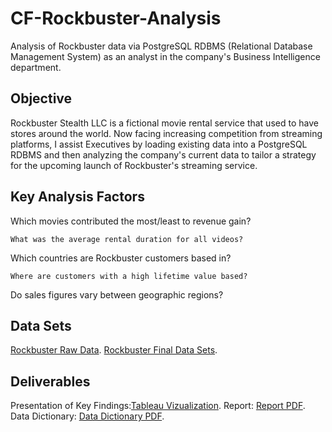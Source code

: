 # **CF-Rockbuster-Analysis**
Analysis of Rockbuster data via PostgreSQL RDBMS (Relational Database Management System) as an analyst in the company's Business Intelligence department.
## **Objective**
Rockbuster Stealth LLC is a fictional movie rental service that used to have stores around the world. Now facing increasing competition from streaming platforms, I  assist Executives by loading existing data into a PostgreSQL RDBMS and then analyzing the company's current data to tailor a strategy for the upcoming launch of Rockbuster's streaming service.
## **Key Analysis Factors** 
Which movies contributed the most/least to revenue gain?
```
What was the average rental duration for all videos?
```
Which countries are Rockbuster customers based in?
```
Where are customers with a high lifetime value based?
```
Do sales figures vary between geographic regions?
## **Data Sets**
[Rockbuster Raw Data](https://www.postgresqltutorial.com/wp-content/uploads/2019/05/dvdrental.zip).
[Rockbuster Final Data Sets](https://1drv.ms/u/s!Av6amgy3JU7viSm1MpWOpGEb7JRN?e=dDCx9r).
## **Deliverables**
Presentation of Key Findings:[Tableau Vizualization](https://public.tableau.com/shared/T9W8CMBDG?:display_count=n&:origin=viz_share_link).
Report: [Report PDF](https://1drv.ms/b/s!Av6amgy3JU7viB0vtArmEJHiezP5?e=2K7oez).
Data Dictionary: [Data Dictionary PDF](https://1drv.ms/b/s!Av6amgy3JU7viB7RmVO5YjRQwcQd?e=MpHiq6).
